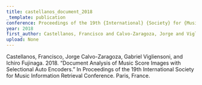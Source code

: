 ```yaml
---
title: castellanos_document_2018
_template: publication
conference: Proceedings of the 19th {International} {Society} for {Music} {Information} {Retrieval} {Conference}
year: 2018
first_author: Castellanos, Francisco and Calvo-Zaragoza, Jorge and Vigliensoni, Gabriel and Fujinaga, Ichiro
upload: None
---
```

Castellanos, Francisco, Jorge Calvo-Zaragoza, Gabriel Vigliensoni, and Ichiro Fujinaga. 2018. “Document Analysis of Music Score Images with Selectional Auto Encoders.” In Proceedings of the 19th International Society for Music Information Retrieval Conference. Paris, France.